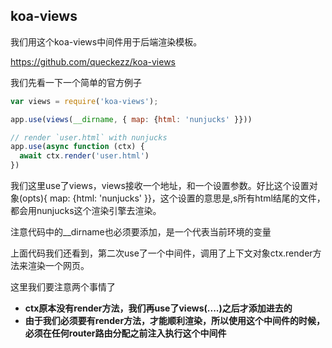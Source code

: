## koa-views
我们用这个koa-views中间件用于后端渲染模板。

<a>https://github.com/queckezz/koa-views</a>


我们先看一下一个简单的官方例子

``` javascript
var views = require('koa-views');

app.use(views(__dirname, { map: {html: 'nunjucks' }}))

// render `user.html` with nunjucks
app.use(async function (ctx) {
  await ctx.render('user.html')
})
```

我们这里use了views，views接收一个地址，和一个设置参数。好比这个设置对象(opts){ map: {html: 'nunjucks' }}，这个设置的意思是,s所有html结尾的文件，都会用nunjucks这个渲染引擎去渲染。

注意代码中的__dirname也必须要添加，是一个代表当前环境的变量


上面代码我们还看到，第二次use了一个中间件，调用了上下文对象ctx.render方法来渲染一个网页。

这里我们要注意两个事情了

 - **ctx原本没有render方法，我们再use了views(....)之后才添加进去的**
 - **由于我们必须要有render方法，才能顺利渲染，所以使用这个中间件的时候，必须在任何router路由分配之前注入执行这个中间件**